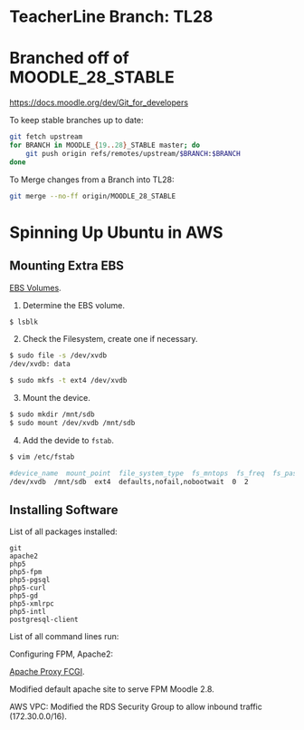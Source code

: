 # TeacherLine Branch: TL28
# Branched off of MOODLE_28_STABLE


https://docs.moodle.org/dev/Git_for_developers

To keep stable branches up to date:

```sh
git fetch upstream
for BRANCH in MOODLE_{19..28}_STABLE master; do
    git push origin refs/remotes/upstream/$BRANCH:$BRANCH
done
```

To Merge changes from a Branch into TL28:

```sh
git merge --no-ff origin/MOODLE_28_STABLE
```



# Spinning Up Ubuntu in AWS

## Mounting Extra EBS

[EBS Volumes](http://docs.aws.amazon.com/AWSEC2/latest/UserGuide/ebs-using-volumes.html).

1. Determine the EBS volume.

```sh
$ lsblk
```


2. Check the Filesystem, create one if necessary.

```sh
$ sudo file -s /dev/xvdb
/dev/xvdb: data

$ sudo mkfs -t ext4 /dev/xvdb
```


3. Mount the device.

```sh
$ sudo mkdir /mnt/sdb
$ sudo mount /dev/xvdb /mnt/sdb
```


4. Add the devide to `fstab`.

```sh
$ vim /etc/fstab

#device_name  mount_point  file_system_type  fs_mntops  fs_freq  fs_passno
/dev/xvdb  /mnt/sdb  ext4  defaults,nofail,nobootwait  0  2
```


## Installing Software

List of all packages installed:

```
git
apache2
php5
php5-fpm
php5-pgsql
php5-curl
php5-gd
php5-xmlrpc
php5-intl
postgresql-client
```


List of all command lines run:


Configuring FPM, Apache2:

[Apache Proxy FCGI](https://serversforhackers.com/apache-proxy-fcgi/).


Modified default apache site to serve FPM Moodle 2.8.


AWS VPC: Modified the RDS Security Group to allow inbound traffic
(172.30.0.0/16).
